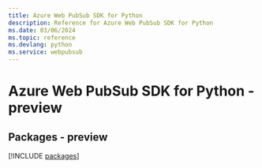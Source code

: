 ```yaml
---
title: Azure Web PubSub SDK for Python
description: Reference for Azure Web PubSub SDK for Python
ms.date: 03/06/2024
ms.topic: reference
ms.devlang: python
ms.service: webpubsub
---
```

# Azure Web PubSub SDK for Python - preview
## Packages - preview
[!INCLUDE [packages](web-pubsub-index.md)]